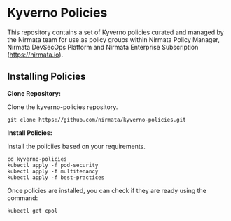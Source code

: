 # Kyverno Policies

This repository contains a set of Kyverno policies curated and managed by the Nirmata team for use as policy groups within Nirmata Policy Manager, Nirmata DevSecOps Platform and Nirmata Enterprise Subscription (https://nirmata.io).


## Installing Policies

**Clone Repository:**

Clone the kyverno-policies repository.

```console
git clone https://github.com/nirmata/kyverno-policies.git
```

**Install Policies:**

Install the policiies based on your requirements.

```console
cd kyverno-policies
kubectl apply -f pod-security
kubectl apply -f multitenancy
kubectl apply -f best-practices
```

Once policies are installed, you can check if they are ready using the command:

```console
kubectl get cpol
```


